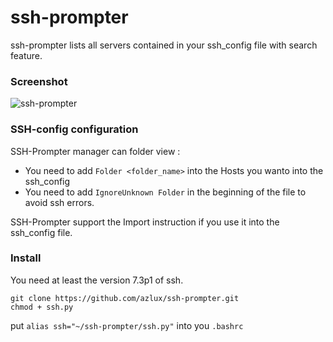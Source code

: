 # ssh-prompter
ssh-prompter lists all servers contained in your ssh_config file with search feature.

### Screenshot
![ssh-prompter](https://raw.githubusercontent.com/azlux/ssh-prompter/master/Capture1.PNG)

### SSH-config configuration
SSH-Prompter manager can folder view :
- You need to add `Folder <folder_name>` into the Hosts you wanto into the ssh_config
- You need to add `IgnoreUnknown Folder` in the beginning of the file to avoid ssh errors.

SSH-Prompter support the Import instruction if you use it into the ssh_config file.

### Install

You need at least the version 7.3p1 of ssh.
```
git clone https://github.com/azlux/ssh-prompter.git
chmod + ssh.py
```

put `alias ssh="~/ssh-prompter/ssh.py"` into you `.bashrc`
